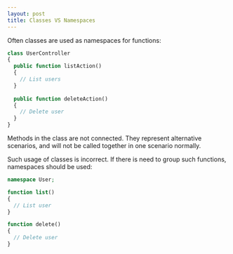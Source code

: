 ```yaml
---
layout: post
title: Classes VS Namespaces
---
```


Often classes are used as namespaces for functions:

```php
class UserController
{
  public function listAction()
  {
    // List users
  }
  
  public function deleteAction()
  {
    // Delete user
  }
}
```

Methods in the class are not connected. They represent alternative scenarios, and will not be called together in one scenario normally.

Such usage of classes is incorrect. If there is need to group such functions, namespaces should be used:

```php
namespace User;

function list()
{
  // List user
}

function delete()
{
  // Delete user
}
```
